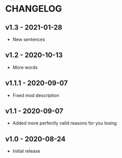 # CHANGELOG

## v1.3 - 2021-01-28

- New sentences

## v1.2 - 2020-10-13

- More words

## v1.1.1 - 2020-09-07

- Fixed mod description

## v1.1 - 2020-09-07

- Added more perfectly valid reasons for you losing

## v1.0 - 2020-08-24

- Initial release
